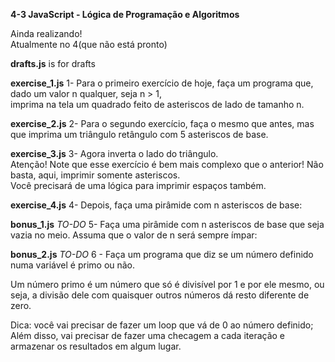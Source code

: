 <strong>4-3 JavaScript - Lógica de Programação e Algoritmos</strong>

Ainda realizando!<br>
Atualmente no 4(que não está pronto)

<strong>drafts.js</strong> is for drafts

<strong>exercise_1.js</strong> 1- Para o primeiro exercício de hoje, faça um programa que, dado um valor n qualquer, seja n > 1,<br>
imprima na tela um quadrado feito de asteriscos de lado de tamanho n.

<strong>exercise_2.js</strong> 2- Para o segundo exercício, faça o mesmo que antes, mas que imprima um triângulo retângulo com 5 asteriscos de base.

<strong>exercise_3.js</strong> 3- Agora inverta o lado do triângulo.<br>
Atenção! Note que esse exercício é bem mais complexo que o anterior! Não basta, aqui, imprimir somente asteriscos.<br>
Você precisará de uma lógica para imprimir espaços também.

<strong>exercise_4.js</strong> 4- Depois, faça uma pirâmide com n asteriscos de base:

<strong>bonus_1.js</strong> <em>TO-DO</em> 5- Faça uma pirâmide com n asteriscos de base que seja vazia no meio. Assuma que o valor de n será sempre ímpar:

<strong>bonus_2.js</strong> <em>TO-DO</em> 6 - Faça um programa que diz se um número definido numa variável é primo ou não.

Um número primo é um número que só é divisível por 1 e por ele mesmo, ou seja, a divisão dele com quaisquer outros números dá resto diferente de zero.

Dica: você vai precisar de fazer um loop que vá de 0 ao número definido; Além disso, vai precisar de fazer uma checagem a cada iteração e armazenar os resultados em algum lugar.